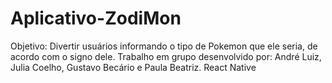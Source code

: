 # Aplicativo-ZodiMon
Objetivo: Divertir usuários informando o tipo de Pokemon que ele seria, de acordo com o signo dele.
Trabalho em grupo desenvolvido por: André Luiz, Julia Coelho, Gustavo Becário e Paula Beatriz.
React Native
